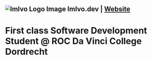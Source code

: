 ##  ![ImIvo Logo Image](https://i.imgur.com/EUGiP1H.png) ImIvo.dev | [Website](https://imivo.dev)</font>
# First class Software Development Student @ ROC Da Vinci College Dordrecht
